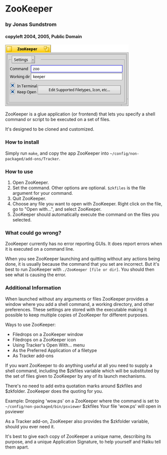 # ZooKeeper

###  by Jonas Sundstrom

#### copyleft 2004, 2005, Public Domain

![screenshot](screenshot.png)

ZooKeeper is a glue application (or frontend) that lets you 
specify a shell command or script to be executed on a set
of files.
	
It's designed to be cloned and customized.

### How to install
Simply run `make`, and copy the app ZooKeeper into `~/config/non-packaged/add-ons/Tracker`.

### How to use
1) Open ZooKeeper.
2) Set the command. Other options are optional.
`$zkfiles` is the file argument for your command.
3) Quit ZooKeeper.
4) Choose any file you want to open with ZooKeeper.
Right click on the file, go to "Open with...", and select ZooKeeper.
5) ZooKeeper should automatically execute the command on the files
you selected.

### What could go wrong?
ZooKeeper currently has no error reporting GUIs. It does report errors
when it is executed on a command line.

When you see ZooKeeper launching and quitting without any actions being done,
it is usually because the command that you set are incorrect.
But it's best to run ZooKeeper with `./ZooKeeper [file or dir]`. You should then
see what is causing the error.

### Additional Information
When launched without any arguments or files ZooKeeper
provides a window where you add a shell command, a 
working directory, and other preferences. These settings
are stored with the executable making it possible to keep
multiple copies of ZooKeeper for different purposes.
	
Ways to use ZooKeeper:
* Filedrops on a ZooKeeper window
* Filedrops on a ZooKeeper icon
* Using Tracker's Open With... menu
* As the Preferred Application of a filetype
* As Tracker add-ons
	
If you want ZooKeeper to do anything useful at all you 
need to supply a shell command, including the $zkfiles
variable which will be substituted by the set of files 
given to ZooKeeper by any of its launch mechanisms.

There's no need to add extra quotation marks around 
$zkfiles and $zkfolder. ZooKeeper does the quoting for you.

Example:
Dropping 'wow.ps' on a ZooKeeper 
where the command is set to
`~/config/non-packaged/bin/psviewer` $zkfiles
Your file 'wow.ps' will open in psviewer
	
As a Tracker add-on, ZooKeeper also provides the
$zkfolder variable, should you ever need it.

It's best to give each copy of ZooKeeper a unique name, 
describing its purpose, and a unique Application Signature,
to help yourself and Haiku tell them apart.

